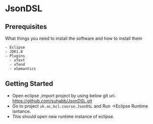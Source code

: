 # JsonDSL

## Prerequisites

What things you need to install the software and how to install them

```
- Eclipse
- JDK1.8
- Plugins
  - xText
  - xTend
  - xSemantics    
```

## Getting Started

- Open eclipse ,import project by using below git uri.
      https://github.com/suhabb/JsonDSL.git
- Go to project ``uk.ac.kcl.course.JsonDSL`` and Run ->Eclipse Runtime isntance.
- This should open new runtime instance of eclipse.

